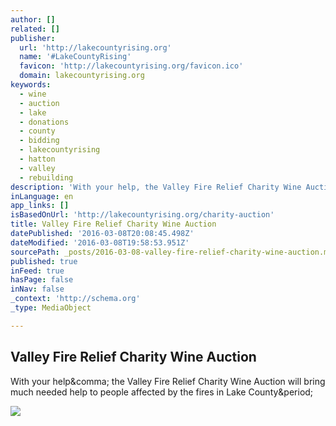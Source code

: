 ```yaml
---
author: []
related: []
publisher:
  url: 'http://lakecountyrising.org'
  name: '#LakeCountyRising'
  favicon: 'http://lakecountyrising.org/favicon.ico'
  domain: lakecountyrising.org
keywords:
  - wine
  - auction
  - lake
  - donations
  - county
  - bidding
  - lakecountyrising
  - hatton
  - valley
  - rebuilding
description: 'With your help, the Valley Fire Relief Charity Wine Auction will bring much needed help to people affected by the fires in Lake County.'
inLanguage: en
app_links: []
isBasedOnUrl: 'http://lakecountyrising.org/charity-auction'
title: Valley Fire Relief Charity Wine Auction
datePublished: '2016-03-08T20:08:45.498Z'
dateModified: '2016-03-08T19:58:53.951Z'
sourcePath: _posts/2016-03-08-valley-fire-relief-charity-wine-auction.md
published: true
inFeed: true
hasPage: false
inNav: false
_context: 'http://schema.org'
_type: MediaObject

---
```

<article style=""><h1>Valley Fire Relief Charity Wine Auction</h1><p>With your help&amp;comma; the Valley Fire Relief Charity Wine Auction will bring much needed help to people affected by the fires in Lake County&amp;period;</p><img src="http://static1.squarespace.com/static/561346bfe4b0caad26ae846b/t/561347e9e4b091d3c50928be/1457451679206/?format=1500w" /></article>